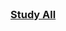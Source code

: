 <br />
<h3 align="">
  <a href="https://drive.google.com/drive/folders/1aMC2sr3GkF4_7KDNvkGU17gqQDWNS91h" target="_blank"> 
    Study All
  </a>
</h3>
